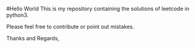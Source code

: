#Hello World
This is my repository containing the solutions of leetcode in python3.

Please feel free to contribute or point out mistakes.

Thanks and Regards,
